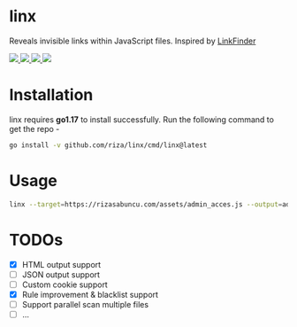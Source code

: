 <h1>linx</h1>  
<p> Reveals invisible links within JavaScript files. Inspired by <a href="https://github.com/GerbenJavado/LinkFinder">LinkFinder</a> </p>  
<p>  
  <a href="https://opensource.org/licenses/MIT">  
    <img src="https://img.shields.io/badge/license-MIT-_red.svg">  
  </a>  
  <a href="https://goreportcard.com/badge/github.com/riza/linx">  
    <img src="https://goreportcard.com/badge/github.com/riza/linx">  
  </a>  
  <a href="https://github.com/riza/linx/releases">  
    <img src="https://img.shields.io/github/release/riza/linx">  
  </a>  
  <a href="https://twitter.com/rizasabuncu">  
    <img src="https://img.shields.io/twitter/follow/rizasabuncu.svg?logo=twitter">  
  </a>  
</p>

# Installation

linx requires **go1.17** to install successfully. Run the following command to get the repo -

```sh
go install -v github.com/riza/linx/cmd/linx@latest
```

# Usage

```sh
linx --target=https://rizasabuncu.com/assets/admin_acces.js --output=admin_access_result.html
```

# TODOs

* [x] HTML output support
* [ ] JSON output support
* [ ] Custom cookie support
* [x] Rule improvement & blacklist support
* [ ] Support parallel scan multiple files
* [ ] ...
